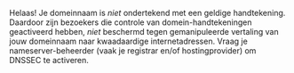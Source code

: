 Helaas! Je domeinnaam is *niet* ondertekend met een geldige handtekening. Daardoor zijn bezoekers die controle van domein-handtekeningen geactiveerd hebben, *niet* beschermd tegen gemanipuleerde vertaling van jouw domeinnaam naar kwaadaardige internetadressen. Vraag je nameserver-beheerder (vaak je registrar en/of hostingprovider) om DNSSEC te activeren.
